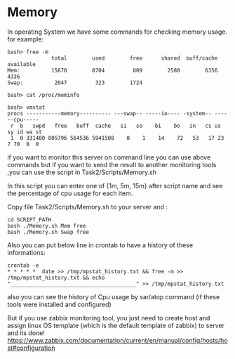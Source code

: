 # Memory

In operating System we have some commands for checking memory usage.
for example:

```
bash> free -m
              total        used        free      shared  buff/cache   available
Mem:          15870        8704         809        2580        6356        4336
Swap:          2047         323        1724
```
```
bash> cat /proc/meminfo
```
```
bash> vmstat 
procs -----------memory---------- ---swap-- -----io---- -system-- ------cpu-----
 r  b   swpd   free   buff  cache   si   so    bi    bo   in   cs us sy id wa st
 1  0 331400 805796 564536 5941508    0    1    14    72   53   17 23  7 70  0  0
```

if you want to monitor this server on command line you can use above commands but if you want to send the result to another monitoring tools ,you can use the script in Task2/Scripts/Memory.sh 

In this script you can enter one of {1m, 5m, 15m} after script name and see the percentage of cpu usage for each item.

Copy file Task2/Scripts/Memory.sh to your server and :
```
cd SCRIPT_PATH
bash ./Memory.sh Mem free
bash ./Memory.sh Swap free
```
Also you can put below line in crontab to have a history of these informations:

```
crontab -e
* * * * *  date >> /tmp/mpstat_history.txt && free -m >> /tmp/mpstat_history.txt && echo "________________________________________" >> /tmp/mpstat_history.txt
```

also you can see the history of Cpu usage by sar/atop command (if these tools were installed and configured)

But if you use zabbix monitoring tool, you just need to create host and assign linux OS template (which is the default template of zabbix) to server and its done!
<https://www.zabbix.com/documentation/current/en/manual/config/hosts/host#configuration>
